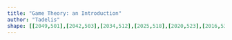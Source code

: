 ```yaml
---
title: "Game Theory: an Introduction"
author: "Tadelis"
shape: [[2049,501],[2042,503],[2034,512],[2025,518],[2020,523],[2016,531],[2017,602],[2020,606],[2030,608],[2035,612],[2038,619],[2041,641],[2041,1155],[2039,1206],[2039,1314],[2041,1369],[2039,1783],[2042,1794],[2047,1803],[2056,1812],[2062,1815],[2080,1818],[2114,1819],[2152,1818],[2171,1815],[2176,1811],[2178,1807],[2180,1793],[2182,1744],[2181,1732],[2183,1705],[2183,1566],[2186,1431],[2185,1362],[2188,1230],[2187,1195],[2191,1069],[2190,990],[2192,904],[2191,827],[2193,776],[2192,705],[2194,687],[2194,627],[2197,614],[2195,604],[2197,594],[2197,549],[2195,544],[2196,528],[2194,515],[2192,509],[2186,503],[2178,501],[2116,503],[2063,503],[2054,501]]
---
```

